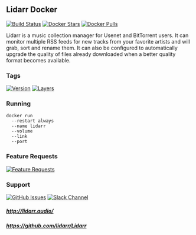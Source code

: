 ## Lidarr Docker

[![Build Status](https://travis-ci.org/stlouisn/lidarr_docker.svg?branch=master)](https://travis-ci.org/stlouisn/lidarr_docker)
[![Docker Stars](https://img.shields.io/docker/stars/stlouisn/lidarr.svg)](https://hub.docker.com/r/stlouisn/lidarr/)
[![Docker Pulls](https://img.shields.io/docker/pulls/stlouisn/lidarr.svg)](https://hub.docker.com/r/stlouisn/lidarr/)

Lidarr is a music collection manager for Usenet and BitTorrent users. It can monitor multiple RSS feeds for new tracks from your favorite artists and will grab, sort and rename them. It can also be configured to automatically upgrade the quality of files already downloaded when a better quality format becomes available.

### Tags

[![Version](https://images.microbadger.com/badges/version/stlouisn/lidarr.svg)](https://microbadger.com/images/stlouisn/lidarr)
[![Layers](https://images.microbadger.com/badges/image/stlouisn/lidarr.svg)](https://microbadger.com/images/stlouisn/lidarr)

### Running

```
docker run
  --restart always
  --name lidarr
  --volume
  --link 
  --port
```

### Feature Requests

[![Feature Requests](http://feathub.com/stlouisn/lidarr_docker?format=svg)](http://feathub.com/stlouisn/lidarr_docker)

### Support

[![GitHub Issues](https://img.shields.io/badge/github-issues-no.svg?colorA=7f7f7f&colorB=c70039&logo=github&maxAge=60)](https://github.com/stlouisn/lidarr_docker/issues)
[![Slack Channel](https://img.shields.io/badge/-chat-ff69b4.svg?logo=slack)](https://stlouisn.slack.com/messages/CAAUWAYM9)

##### *http://lidarr.audio/*
##### *https://github.com/lidarr/Lidarr*
